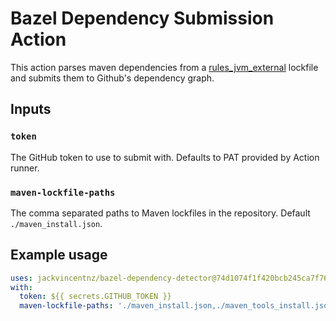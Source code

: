 # Bazel Dependency Submission Action

This action parses maven dependencies from a [rules_jvm_external](https://github.com/bazel-contrib/rules_jvm_external) lockfile and submits them to Github's dependency graph.

## Inputs

### `token`

The GitHub token to use to submit with. Defaults to PAT provided by Action runner.

### `maven-lockfile-paths`

The comma separated paths to Maven lockfiles in the repository. Default `./maven_install.json`.

## Example usage

```yaml
uses: jackvincentnz/bazel-dependency-detector@74d1074f1f420bcb245ca7f761ecbf2a826a22d3
with:
  token: ${{ secrets.GITHUB_TOKEN }}
  maven-lockfile-paths: './maven_install.json,./maven_tools_install.json'
```
